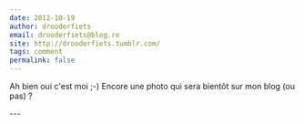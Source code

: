 ```yaml
---
date: 2012-10-19
author: drooderfiets
email: drooderfiets@blog.re
site: http://drooderfiets.tumblr.com/
tags: comment
permalink: false
---
```


<p>Ah bien oui c'est moi ;-) Encore une photo qui sera bientôt sur mon blog (ou pas) ?</p>
---